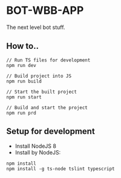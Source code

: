 # BOT-WBB-APP
The next level bot stuff.

## How to..
```
// Run TS files for development
npm run dev

// Build project into JS
npm run build

// Start the built project
npm run start

// Build and start the project
npm run prd
```


## Setup for development
- Install NodeJS 8
- Install by NodeJS:
```
npm install
npm install -g ts-node tslint typescript
```